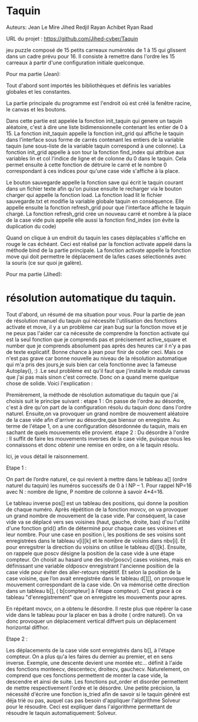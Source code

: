 # Taquin

Auteurs:
Jean Le Mire
Jihed Redjil
Rayan Achibet
Ryan Raad

URL du projet : https://github.com/Jihed-cyber/Taquin

jeu puzzle composé de 15 petits carreaux numérotés de 1 à 15 qui glissent dans un cadre prévu pour 16. Il consiste à remettre dans l'ordre les 15 carreaux à partir d'une configuration initiale quelconque. 

Pour ma partie (Jean):

Tout d'abord sont importés les bibliothèques et définis les variables globales et les constantes.

La partie principale du programme est l'endroit où est créé la fenêtre racine, le canvas et les boutons.

Dans cette partie est appelée la fonction init_taquin qui genere un taquin aléatoire, c'est à dire une liste bidimensionnelle contenant les entier de 0 à 15.
La fonction init_taquin appelle la fonction init_grid qui affiche le taquin dans l'interface sous forme de carrés contenant les entiers de la variable taquin (une sous-liste de la variable taquin correspond à une colonne).
La fonction init_grid appelle à son tour la fonction find_index qui attribue aux variables lin et col l'indice de ligne et de colonne du 0 dans le taquin. Cela permet ensuite à  cette fonction de détruire le carré et le nombre 0 correspondant à ces indices pour qu'une case vide s'affiche à la place.

Le bouton sauvegarde appelle la fonction save qui écrit le taquin courant dans un fichier texte afin qu'on puisse ensuite le recharger via le bouton charger qui appelle la fonction load.
La fonction load lit le fichier sauvegarde.txt et modifie la variable globale taquin en conséquence. Elle appelle ensuite la fonction refresh_grid pour que l'interface affiche le taquin chargé. La fonction refresh_grid crée un nouveau carré et nombre à la place de la case vide puis appelle elle aussi la fonction find_index (on évite la duplication du code)

Quand on clique à un endroit du taquin les cases déplaçables s'affiche en rouge le cas échéant. Ceci est réalisé par la fonction activate appelé dans la méthode bind de la partie principale. La fonction activate appelle la fonction move qui doit permettre le déplacement de la/les cases sélectionnés avec la souris (ce sur quoi je galère).



Pour ma partie (Jihed):

# résolution automatique du taquin.


Tout d'abord, un résumé de ma situation pour vous. Pour la partie de jean de résolution manuel du taquin qui nécessite l'utilisation des fonctions activate et move, il y a un problème car jean bug sur la fonction move et je ne peux pas l'aider car ca nécessite de comprendre la fonction activate qui est la seul fonction que je comprends pas et précisement active_square et number que je comprends absolument pas après des heures car il n'y a pas de texte explicatif. Bonne chance à jean pour finir de coder ceci. Mais ce n'est pas grave car bonne nouvelle au niveau de la résolution automatique qui m'a pris des jours,je suis bien car cela fonctionne avec la fameuse Autoplay(), :) .Le seul problème est qu'il faut que j'installe le module canvas que j'ai pas mais sinon c'est correcte. Donc on a quand meme quelque chose de solide.    Voici l'explication :

Premièrement, la méthode de résolution automatique du taquin que j'ai choisis suit le principe suivant : etape 1 : On passe de l'ordre au désordre, c'est à dire qu'on part de la configuration résolu du taquin donc dans l'ordre naturel. Ensuite,on va provoquer un grand nombre de mouvement aléatoire de la case vide afin d'arriver au désordre,que biensur on enregistre. Au terme de l'étape 1, on a une configuration désordonnée du
taquin, mais en sachant de quels mouvements elle provient. étape 2 : Du désordre à l'ordre : Il suffit de faire les mouvements inverses de la case vide, puisque nous les connaissons et donc obtenir une remise en ordre, on a le taquin résolu. 

Ici, je vous détail le raisonnement. 

Etape 1 :

On part de l’ordre naturel, ce qui revient à mettre dans le tableau a[] (ordre naturel du taquin) les numéros successifs de 0 à l
NP – 1. Pour rappel NP=16 avec N : nombre de ligne, P nombre de colonne à savoir 4*4=16.  

Le tableau inverse pos[]  est un tableau des positions, qui donne la position de chaque numéro. Après répétition de la fonction movcv, on va provoquer un grand nombre de mouvement de la case vide. Par conséquent, la case vide va se déplacé vers ses voisines (haut, gauche, droite, bas) d'ou l'utilité d'une fonction grid() afin de déterminé pour chaque case ses voisines et leur nombre. Pour une  case en position i, les positions de ses voisins sont enregistrées dans le tableau v[i][k] et le nombre de voisins dans nbv[i]. Et pour enregsitrer la direction du voisins on utilise le tableau d[i][k].
Ensuite, on rappele que poscv désigne la position de la case vide à une étape compteur. On choisit au hasard une des nbv[poscv] cases voisines, mais en définissant une variable oldposcv enregistrant l'ancienne position de la case vide pour éviter des aller-retours répétitif. Et selon
la position de la case voisine, que l’on avait enregistrée dans le tableau d[][], on provoque le mouvement correspondant de la case vide. On va mémorisé cette direction dans un tableau b[], ( b[compteur] à l'étape compteur). C'est grace à ce tableau "d'enregistrement" que on enregistre les mouvements pour apres. 
 
 En répétant movcv, on a obtenu le désordre. Il reste plus que répérer la case vide dans le tableau pour la placer en bas à droite ( ordre naturel). On va donc provoquer un déplacement vertical diffvert puis un déplacement horizontal diffhor.
 
 Etape 2 :
 
 Les déplacements de la case vide sont enregistrés dans b[], à l'étape compteur. On a plus qu'a les faires du dernier au premier, et en sens inverse. Exemple, une descente devient une montée etc... définit à l'aide des fonctions monteecv, descentecv, droitecv, gauchecv. Naturelement, on comprend que ces fonctions permettent de monter la case vide, la descendre et ainsi de suite. Les fonctions put_order et disorder permettent de mettre respectivement l'ordre et le désordre. Une petite précision, la nécessité d'écrire une fonction is_tried afin de savoir si le taquin généré est déja trié ou pas, auquel cas pas besoin d'appliquer l'algorithme Solveur pour le résoudre. Ceci est expliquer dans l'algorithme permettant de résoudre le taquin automatiquement: Solveur.  









